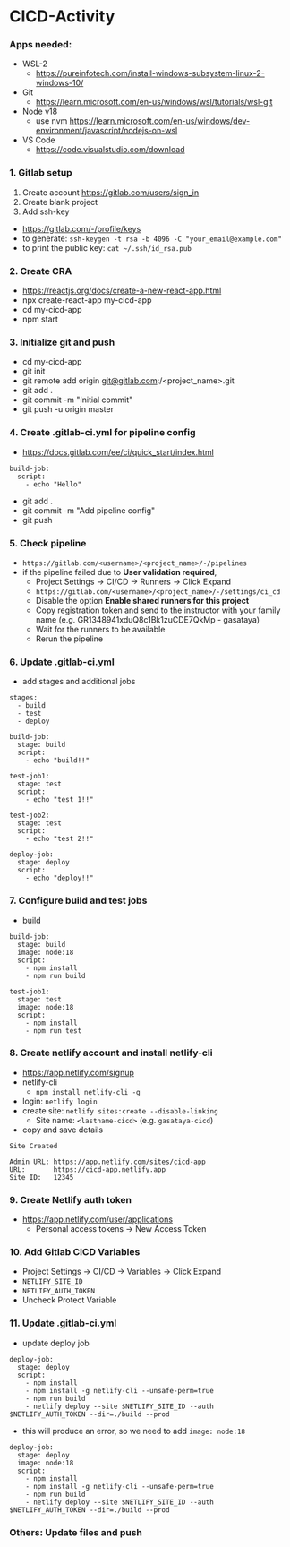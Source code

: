 # CICD-Activity

### Apps needed:
- WSL-2 
  - https://pureinfotech.com/install-windows-subsystem-linux-2-windows-10/
- Git
  - https://learn.microsoft.com/en-us/windows/wsl/tutorials/wsl-git
- Node v18
  - use nvm https://learn.microsoft.com/en-us/windows/dev-environment/javascript/nodejs-on-wsl
- VS Code
  - https://code.visualstudio.com/download
  
### 1. Gitlab setup
1. Create account https://gitlab.com/users/sign_in
2. Create blank project
3. Add ssh-key
  - https://gitlab.com/-/profile/keys
  - to generate: `ssh-keygen -t rsa -b 4096 -C "your_email@example.com"`
  - to print the public key: `cat ~/.ssh/id_rsa.pub`

### 2. Create CRA
- https://reactjs.org/docs/create-a-new-react-app.html
- npx create-react-app my-cicd-app
- cd my-cicd-app
- npm start

### 3. Initialize git and push
- cd my-cicd-app
- git init
- git remote add origin git@gitlab.com:<username>/<project_name>.git
- git add .
- git commit -m "Initial commit"
- git push -u origin master

### 4. Create .gitlab-ci.yml for pipeline config
- https://docs.gitlab.com/ee/ci/quick_start/index.html
```
build-job:
  script:
    - echo "Hello"
```
- git add .
- git commit -m "Add pipeline config"
- git push

### 5. Check pipeline
- `https://gitlab.com/<username>/<project_name>/-/pipelines`
- if the pipeline failed due to **User validation required**,
  - Project Settings -> CI/CD -> Runners -> Click Expand
  - `https://gitlab.com/<username>/<project_name>/-/settings/ci_cd`
  - Disable the option **Enable shared runners for this project**
  - Copy registration token and send to the instructor with your family name (e.g. GR1348941xduQ8c1Bk1zuCDE7QkMp - gasataya)
  - Wait for the runners to be available
  - Rerun the pipeline
  
### 6. Update .gitlab-ci.yml
- add stages and additional jobs
```
stages:
  - build
  - test
  - deploy

build-job:
  stage: build
  script:
    - echo "build!!"

test-job1:
  stage: test
  script:
    - echo "test 1!!"

test-job2:
  stage: test
  script:
    - echo "test 2!!"

deploy-job:
  stage: deploy
  script:
    - echo "deploy!!"
```

### 7. Configure build and test jobs
- build
```
build-job:
  stage: build
  image: node:18
  script:
    - npm install
    - npm run build

test-job1:
  stage: test
  image: node:18
  script:
    - npm install
    - npm run test
```

### 8. Create netlify account and install netlify-cli
- https://app.netlify.com/signup
- netlify-cli
  - `npm install netlify-cli -g`
- login: `netlify login`
- create site: `netlify sites:create --disable-linking`
  - Site name: `<lastname-cicd>` (e.g. `gasataya-cicd`)
- copy and save details
```
Site Created

Admin URL: https://app.netlify.com/sites/cicd-app
URL:       https://cicd-app.netlify.app
Site ID:   12345
```

### 9. Create Netlify auth token
- https://app.netlify.com/user/applications
  - Personal access tokens -> New Access Token

### 10. Add Gitlab CICD Variables
- Project Settings -> CI/CD -> Variables -> Click Expand
- `NETLIFY_SITE_ID` 
- `NETLIFY_AUTH_TOKEN`
- Uncheck Protect Variable

### 11. Update .gitlab-ci.yml 
- update deploy job
```
deploy-job:
  stage: deploy
  script:
    - npm install
    - npm install -g netlify-cli --unsafe-perm=true
    - npm run build
    - netlify deploy --site $NETLIFY_SITE_ID --auth $NETLIFY_AUTH_TOKEN --dir=./build --prod
```
- this will produce an error, so we need to add `image: node:18`


```
deploy-job:
  stage: deploy
  image: node:18
  script:
    - npm install
    - npm install -g netlify-cli --unsafe-perm=true
    - npm run build
    - netlify deploy --site $NETLIFY_SITE_ID --auth $NETLIFY_AUTH_TOKEN --dir=./build --prod
```

### Others: Update files and push
